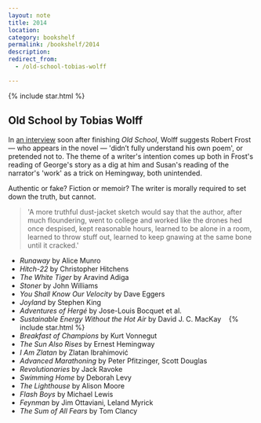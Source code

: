 ```yaml
---
layout: note
title: 2014
location:
category: bookshelf
permalink: /bookshelf/2014
description:
redirect_from:
  - /old-school-tobias-wolff

---
```


<aside>{% include star.html %}</aside>

## Old School by Tobias Wolff

In [an interview][pr] soon after finishing _Old School_, Wolff suggests Robert
Frost — who appears in the novel — 'didn’t fully understand his own poem', or
pretended not to. The theme of a writer's intention comes up both in Frost's
reading of George's story as a dig at him and Susan's reading of the narrator's
'work' as a trick on Hemingway, both unintended.

Authentic or fake? Fiction or memoir? The writer is morally required to set down
the truth, but cannot.

> 'A more truthful dust-jacket sketch would say that the author, after much
> floundering, went to college and worked like the drones hed once despised, kept
> reasonable hours, learned to be alone in a room, learned to throw stuff out,
> learned to keep gnawing at the same bone until it cracked.'

[pr]: http://www.theparisreview.org/interviews/5391/the-art-of-fiction-no-183-tobias-wolff

- _Runaway_ by Alice Munro
- _Hitch-22_ by Christopher Hitchens
- _The White Tiger_ by Aravind Adiga
- _Stoner_ by John Williams
- _You Shall Know Our Velocity_ by Dave Eggers
- _Joyland_ by Stephen King
- _Adventures of Hergé_ by Jose-Louis Bocquet et al.
- _Sustainable Energy Without the Hot Air_ by David J. C. MacKay&nbsp;&nbsp;&nbsp;&nbsp;{% include star.html %}
- _Breakfast of Champions_ by Kurt Vonnegut
- _The Sun Also Rises_ by Ernest Hemingway
- _I Am Zlatan_ by Zlatan Ibrahimović
- _Advanced Marathoning_ by Peter Pfitzinger, Scott Douglas
- _Revolutionaries_ by Jack Ravoke
- _Swimming Home_ by Deborah Levy
- _The Lighthouse_ by Alison Moore
- _Flash Boys_ by Michael Lewis
- _Feynman_ by Jim Ottaviani, Leland Myrick
- _The Sum of All Fears_ by Tom Clancy
